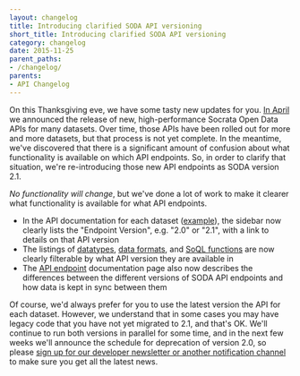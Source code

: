 ```yaml
---
layout: changelog
title: Introducing clarified SODA API versioning
short_title: Introducing clarified SODA API versioning
category: changelog
date: 2015-11-25
parent_paths: 
- /changelog/
parents: 
- API Changelog
---
```


On this Thanksgiving eve, we have some tasty new updates for you. [In April](/changelog/2015/04/27/new-higher-performance-apis.html) we announced the release of new, high-performance Socrata Open Data APIs for many datasets. Over time, those APIs have been rolled out for more and more datasets, but that process is not yet complete. In the meantime, we've discovered that there is a significant amount of confusion about what functionality is available on which API endpoints. So, in order to clarify that situation, we're re-introducing those new API endpoints as SODA version 2.1.

_No functionality will change_, but we've done a lot of work to make it clearer what functionality is available for what API endpoints. 

- In the API documentation for each dataset ([example](/foundry/#/data.ny.gov/qegy-i7es)), the sidebar now clearly lists the "Endpoint Version", e.g. "2.0" or "2.1", with a link to details on that API version
- The listings of [datatypes](/docs/datatypes/), [data formats](/docs/formats/), and [SoQL functions](/docs/functions/) are now clearly filterable by what API version they are available in
- The [API endpoint](/docs/endpoints.html) documentation page also now describes the differences between the different versions of SODA API endpoints and how data is kept in sync between them

Of course, we'd always prefer for you to use the latest version the API for each dataset. However, we understand that in some cases you may have legacy code that you have not yet migrated to 2.1, and that's OK. We'll continue to run both versions in parallel for some time, and in the next few weeks we'll announce the schedule for deprecation of version 2.0, so please [sign up for our developer newsletter or another notification channel](/changelog/) to make sure you get all the latest news.
